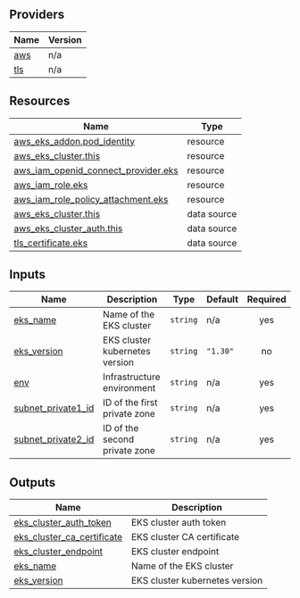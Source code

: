 <!-- BEGIN_TF_DOCS -->


## Providers

| Name | Version |
|------|---------|
| <a name="provider_aws"></a> [aws](#provider\_aws) | n/a |
| <a name="provider_tls"></a> [tls](#provider\_tls) | n/a |

## Resources

| Name | Type |
|------|------|
| [aws_eks_addon.pod_identity](https://registry.terraform.io/providers/hashicorp/aws/latest/docs/resources/eks_addon) | resource |
| [aws_eks_cluster.this](https://registry.terraform.io/providers/hashicorp/aws/latest/docs/resources/eks_cluster) | resource |
| [aws_iam_openid_connect_provider.eks](https://registry.terraform.io/providers/hashicorp/aws/latest/docs/resources/iam_openid_connect_provider) | resource |
| [aws_iam_role.eks](https://registry.terraform.io/providers/hashicorp/aws/latest/docs/resources/iam_role) | resource |
| [aws_iam_role_policy_attachment.eks](https://registry.terraform.io/providers/hashicorp/aws/latest/docs/resources/iam_role_policy_attachment) | resource |
| [aws_eks_cluster.this](https://registry.terraform.io/providers/hashicorp/aws/latest/docs/data-sources/eks_cluster) | data source |
| [aws_eks_cluster_auth.this](https://registry.terraform.io/providers/hashicorp/aws/latest/docs/data-sources/eks_cluster_auth) | data source |
| [tls_certificate.eks](https://registry.terraform.io/providers/hashicorp/tls/latest/docs/data-sources/certificate) | data source |

## Inputs

| Name | Description | Type | Default | Required |
|------|-------------|------|---------|:--------:|
| <a name="input_eks_name"></a> [eks\_name](#input\_eks\_name) | Name of the EKS cluster | `string` | n/a | yes |
| <a name="input_eks_version"></a> [eks\_version](#input\_eks\_version) | EKS cluster kubernetes version | `string` | `"1.30"` | no |
| <a name="input_env"></a> [env](#input\_env) | Infrastructure environment | `string` | n/a | yes |
| <a name="input_subnet_private1_id"></a> [subnet\_private1\_id](#input\_subnet\_private1\_id) | ID of the first private zone | `string` | n/a | yes |
| <a name="input_subnet_private2_id"></a> [subnet\_private2\_id](#input\_subnet\_private2\_id) | ID of the second private zone | `string` | n/a | yes |

## Outputs

| Name | Description |
|------|-------------|
| <a name="output_eks_cluster_auth_token"></a> [eks\_cluster\_auth\_token](#output\_eks\_cluster\_auth\_token) | EKS cluster auth token |
| <a name="output_eks_cluster_ca_certificate"></a> [eks\_cluster\_ca\_certificate](#output\_eks\_cluster\_ca\_certificate) | EKS cluster CA certificate |
| <a name="output_eks_cluster_endpoint"></a> [eks\_cluster\_endpoint](#output\_eks\_cluster\_endpoint) | EKS cluster endpoint |
| <a name="output_eks_name"></a> [eks\_name](#output\_eks\_name) | Name of the EKS cluster |
| <a name="output_eks_version"></a> [eks\_version](#output\_eks\_version) | EKS cluster kubernetes version |
<!-- END_TF_DOCS -->